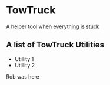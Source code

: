 # TowTruck
A helper tool when everything is stuck

## A list of TowTruck Utilities
- Utillity 1
- Utillity 2

Rob was here